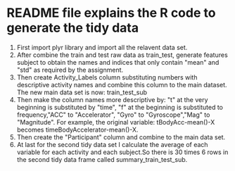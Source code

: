 #  README file explains the R code to generate the tidy data
1. First import plyr library and import all the relavent data set.
2. After combine the train and test raw data as train_test,
   generate features subject to obtain the names and indices that
   only contain "mean" and "std" as required by the assignment.
3. Then create Activity_Labels column substituting numbers with
   descriptive activity names and combine this column to the main
   dataset. The new main data set is now: train_test_sub
4. Then make the column names more descriptive by:
   "t" at the very beginning is substituted by "time", "f" at the 
   beginning is substituted to frequency,"ACC" to "Accelerator",
   "Gyro" to "Gyroscope","Mag" to "Magnitude".
   For example, the original variable: tBodyAcc-mean()-X becomes 
   timeBodyAccelerator-mean()-X.
5. Then create the "Participant" column and combine to the main data set.
6. At last for the second tidy data set I calculate the average of each 
  variable for each activity and each subject.So there is 30 times 6 
  rows in the second tidy data frame called summary_train_test_sub.

